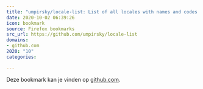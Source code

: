```yaml
---
title: "umpirsky/locale-list: List of all locales with names and codes in all languages and all data formats..."
date: 2020-10-02 06:39:26
icon: bookmark
source: Firefox bookmarks
src_url: https://github.com/umpirsky/locale-list
domains:
- github.com
2020: "10"
categories:

---
```

Deze bookmark kan je vinden op [github.com](https://github.com/umpirsky/locale-list).
